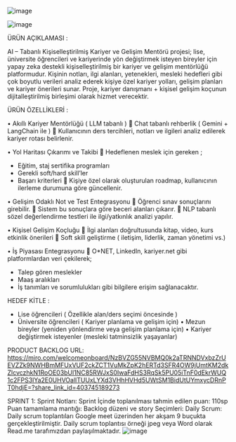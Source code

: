 ![image](https://github.com/user-attachments/assets/9e526c9c-84f9-476e-af93-3b9f41df55c2)

![image](https://github.com/user-attachments/assets/7398b05a-f7af-4961-9d3c-4a1a2a48e652)

ÜRÜN AÇIKLAMASI : 

AI – Tabanlı Kişiselleştirilmiş Kariyer ve Gelişim Mentörü projesi; lise, üniversite öğrencileri ve kariyerinde yön değiştirmek isteyen bireyler için yapay zeka destekli kişiselleştirilmiş bir kariyer ve gelişim mentörlüğü platformudur. Kişinin notları, ilgi alanları, yetenekleri, mesleki hedefleri gibi çok boyutlu verileri analiz ederek kişiye özel kariyer yolları, gelişim planları ve kariyer önerileri sunar. Proje, kariyer danışmanı + kişisel gelişim koçunun dijitalleştirilmiş birleşimi olarak hizmet verecektir.

ÜRÜN ÖZELLİKLERİ : 

•	Akıllı Kariyer Mentörlüğü ( LLM tabanlı ) 
	Chat tabanlı rehberlik ( Gemini + LangChain ile )
	Kullanıcının ders tercihleri, notları ve ilgileri analiz edilerek kariyer rotası belirlenir.

•	Yol Haritası Çıkarımı ve Takibi 
	Hedeflenen meslek için gereken ; 
-	Eğitim, staj sertifika programları 
-	Gerekli soft/hard skill’ler
-	Başarı kriterleri
	Kişiye özel olarak oluşturulan roadmap, kullanıcının ilerleme durumuna göre güncellenir.
     
•	Gelişim Odaklı Not ve Test Entegrasyonu
	Öğrenci sınav sonuçlarını girebilir.
	Sistem bu sonuçlara göre beceri alanları çıkarır.
	NLP tabanlı sözel değerlendirme testleri ile ilgi/yatkınlık analizi yapılır.

•	Kişisel Gelişim Koçluğu
	İlgi alanları doğrultusunda kitap, video, kurs etkinlik önerileri
	Soft skill geliştirme ( iletişim, liderlik, zaman yönetimi vs.)

•	İş Piyasası Entegrasyonu 
	O*NET, LinkedIn, kariyer.net gibi platformlardan veri çekilerek;
-	Talep gören meslekler
-	Maaş aralıkları
-	İş tanımları ve sorumlulukları gibi bilgilere erişim sağlanacaktır.


 HEDEF KİTLE : 
    
-	Lise öğrencileri ( Özellikle alan/ders seçimi öncesinde )
-	Üniversite öğrencileri ( Kariyer planlama ve gelişim için)
             • Mezun bireyler (yeniden yönlendirme veya gelişim planlama için)
• Kariyer değiştirmek isteyenler (mesleki tatminsizlik yaşayanlar)

PRODUCT BACKLOG URL: 
https://miro.com/welcomeonboard/NzBVZG55NVBMQ0k2aTRNNDVxbzZrUEVZZk9NWHBmMFUxVUF2ckZCT1VuMkZpK2hERTd3SFR4OW9jUmtKM2dkZlcvczhkN1RoOE03bUl1NC85RWJxS0IwaFdHS3RqSk5PU05iTnF0dEkrWUQ1c2FPS3lYa2E0UHVOallTUUxLYXd3VHhHVHd5UWtSM1BidUtUYmxycDRnPT0hdjE=?share_link_id=403745189273


SPRINT 1: 
Sprint Notları: 
Sprint İçinde toplanılması tahmin edilen puan: 110sp
Puan tamamlama mantığı: 
Backlog düzeni ve story Seçimleri:
Daily Scrum: Daily scrum toplantıları Google meet üzerinden her akşam 9 buçukta gerçekleştirilmiştir.
Daily scrum toplantısı örneği jpeg veya Word olarak Read.me tarafımızdan paylaşılmaktadır.
![image](https://github.com/user-attachments/assets/76685bd4-2b87-417a-b713-9411b8266c53)

